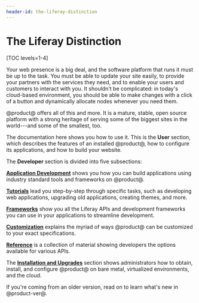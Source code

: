 ```yaml
---
header-id: the-liferay-distinction
---
```


# The Liferay Distinction

[TOC levels=1-4]

Your web presence is a big deal, and the software platform that runs it must be
up to the task. You must be able to update your site easily, to provide your
partners with the services they need, and to enable your users and customers to
interact with you. It shouldn't be complicated: in today's cloud-based
environment, you should be able to make changes with a click of a button and
dynamically allocate nodes whenever you need them. 

@product@ offers all of this and more. It is a mature, stable, open source
platform with a strong heritage of serving some of the biggest sites in the
world---and some of the smallest, too. 

The documentation here shows you how to use it. This is the
**User** section,
which describes the features of an installed @product@, how to configure its
applications, and how to build your website. 

The **Developer** section is divided into five subsections: 

[**Application Development**](/docs/7-2/appdev/-/knowledge_base/a/application-development) shows you how you can build applications using
industry standard tools and frameworks on @product@. 

[**Tutorials**](/docs/7-2/tutorials/-/knowledge_base/t/developer-tutorials) lead you step-by-step through specific tasks, such as developing
web applications, upgrading old applications, creating themes, and more. 

[**Frameworks**](/docs/7-2/frameworks/-/knowledge_base/f/frameworks) show you all the Liferay APIs and development frameworks you can
use in your applications to streamline development. 

[**Customization**](/docs/7-2/customization/-/knowledge_base/c/liferay-customization) explains the myriad of ways @product@ can be customized to
your exact specifications. 

[**Reference**](/docs/7-2/reference/-/knowledge_base/r/developer-reference) is a collection of material showing developers the options
available for various APIs. 

The [**Installation and Upgrades**](https://learn.liferay.com/dxp/latest/en/installation_and_upgrades.html) section shows administrators how to obtain, install, and
configure @product@ on bare metal, virtualized environments, and the cloud. 

If you're coming from an older version, read on to learn what's new in
@product-ver@. 
